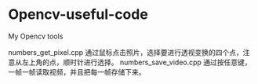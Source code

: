 # Opencv-useful-code
My Opencv tools

numbers_get_pixel.cpp   通过鼠标点击照片，选择要进行透视变换的四个点，注意从左上角的点，顺时针进行选择。
numbers_save_video.cpp  通过按任意键，一帧一帧读取视频，并且把每一帧存储下来。

